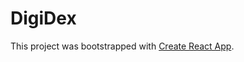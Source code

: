 # DigiDex

This project was bootstrapped with [Create React App](https://github.com/facebook/create-react-app).